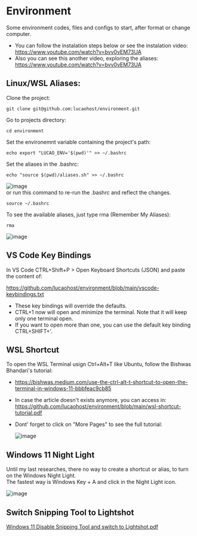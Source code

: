 # Environment
Some environment codes, files and configs to start, after format or change computer.   
- You can follow the instalation steps below or see the instalation video: https://www.youtube.com/watch?v=bvv0vEM73UA
- Also you can see this another video, exploring the aliases: https://www.youtube.com/watch?v=bvv0vEM73UA

## Linux/WSL Aliases:
Clone the project:

```
git clone git@github.com:lucaohost/environment.git
```
Go to projects directory:
```
cd environment
```
Set the environemnt variable containing the project's path:
```
echo export "LUCAO_ENV='$(pwd)'" >> ~/.bashrc
```
Set the aliases in the .bashrc:
```
echo "source $(pwd)/aliases.sh" >> ~/.bashrc
```
![image](https://github.com/lucaohost/environment/assets/31621714/b0e384df-02a1-4674-9b91-9d84c75ca4cc)   
or run this command to re-run the .bashrc and reflect the changes.
```
source ~/.bashrc
```
To see the available aliases, just type rma (Remember My Aliases):

```
rma
```
![image](https://github.com/lucaohost/environment/assets/31621714/ca2e752b-23ef-4caa-b676-7fcccae915ec)   


## VS Code Key Bindings
In VS Code CTRL+Shift+P > Open Keyboard Shortcuts (JSON) and paste the content of:

https://github.com/lucaohost/environment/blob/main/vscode-keybindings.txt

* These key bindings will override the defaults.
* CTRL+1 now will open and minimize the terminal. Note that it will keep only one terminal open.
* If you want to open more than one, you can use the default key binding CTRL+SHIFT+'.

## WSL Shortcut
To open the WSL Terminal usign Ctrl+Alt+T like Ubuntu, follow the Bishwas Bhandari's tutorial:
* https://bishwas.medium.com/use-the-ctrl-alt-t-shortcut-to-open-the-terminal-in-windows-11-bbbfeac9cb85
* In case the article doesn't exists anymore, you can access in: https://github.com/lucaohost/environment/blob/main/wsl-shortcut-tutorial.pdf
* Dont' forget to click on "More Pages" to see the full tutorial:
  
  ![image](https://github.com/lucaohost/environment/assets/31621714/990dbe57-8021-4064-b800-0e4d1d910938)

## Windows 11 Night Light   
Until my last researches, there no way to create a shortcut or alias, to turn on the Windows Night Light.   
The fastest way is Windows Key + A and click in the Night Light icon.   

![image](https://github.com/lucaohost/environment/assets/31621714/e2893bc1-61c1-4922-8442-1d83a9a2e6fc)   

## Switch Snipping Tool to Lightshot   
[Windows 11 Disable Snipping Tool and switch to Lightshot.pdf](https://github.com/lucaohost/environment/files/15030381/Windows.11.Disable.Snipping.Tool.and.switch.to.Lightshot.pdf)











